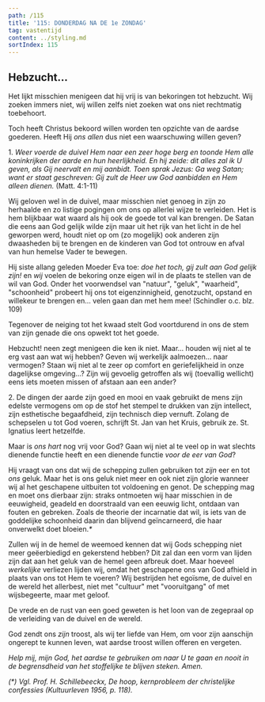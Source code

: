```yaml
---
path: /115
title: '115: DONDERDAG NA DE 1e ZONDAG'
tag: vastentijd
content: ../styling.md
sortIndex: 115
---
```


## Hebzucht...

Het lijkt misschien menigeen dat hij vrij is van bekoringen tot hebzucht. Wij zoeken immers niet, wij willen zelfs niet zoeken wat ons niet rechtmatig toebehoort.

Toch heeft Christus bekoord willen worden ten opzichte van de aardse goederen. Heeft Hij _ons allen_ dus niet een waarschuwing willen geven?

1\. _Weer voerde de duivel Hem naar een zeer hoge berg en toonde Hem alle koninkrijken der aarde en hun heerlijkheid. En hij zeide: dit alles zal ik U geven, als Gij neervalt en mij aanbidt. Toen sprak Jezus: Ga weg Satan; want er staat geschreven: Gij zult de Heer uw God aanbidden en Hem alleen dienen._ (Matt. 4:1-11)

Wij geloven wel in de duivel, maar misschien niet genoeg in zijn zo herhaalde en zo listige pogingen om ons op allerlei wijze te verleiden. Het is hem blijkbaar wat waard als hij ook de goede tot val kan brengen. De Satan die eens aan God gelijk wilde zijn maar uit het rijk van het licht in de hel geworpen werd, houdt niet op om (zo mogelijk) ook anderen zijn dwaasheden bij te brengen en de kinderen van God tot ontrouw en afval van hun hemelse Vader te bewegen.

Hij siste allang geleden Moeder Eva toe: _doe het toch, gij zult aan God gelijk zijn!_ en _wij_ voelen de bekoring onze eigen wil in de plaats te stellen van de wil van God. Onder het voorwendsel van "natuur", "geluk", "waarheid", "schoonheid" probeert hij ons tot eigenzinnigheid, genotzucht, opstand en willekeur te brengen en... velen gaan dan met hem mee! (Schindler o.c. blz. 109)

Tegenover de neiging tot het kwaad stelt God voortdurend in ons de stem van zijn genade die ons opwekt tot het goede.

Hebzucht! neen zegt menigeen die ken ik niet. Maar... houden wij niet al te erg vast aan wat wij hebben? Geven wij werkelijk aalmoezen... naar vermogen? Staan wij niet al te zeer op comfort en geriefelijkheid in onze dagelijkse omgeving...? Zijn wij gevoelig getroffen als wij (toevallig wellicht) eens iets moeten missen of afstaan aan een ander?

2\. De dingen der aarde zijn goed en mooi en vaak gebruikt de mens zijn edelste vermogens om op de stof het stempel te drukken van zijn intellect, zijn esthetische begaafdheid, zijn technisch diep vernuft. Zolang de schepselen u tot God voeren, schrijft St. Jan van het Kruis, gebruik ze. St. Ignatius leert hetzelfde.

Maar is _ons hart_ nog vrij voor God? Gaan wij niet al te veel op in wat slechts dienende functie heeft en een dienende functie _voor de eer van God_?

Hij vraagt van ons dat wij de schepping zullen gebruiken tot _zijn_ eer en tot _ons_ geluk. Maar het is ons geluk niet meer en ook niet zijn glorie wanneer wij al het geschapene uitbuiten tot voldoening en genot. De schepping mag en moet ons dierbaar zijn: straks ontmoeten wij haar misschien in de eeuwigheid, geadeld en doorstraald van een eeuwig licht, ontdaan van fouten en gebreken. Zoals de theorie der incarnatie dat wil, is iets van de goddelijke schoonheid daarin dan blijvend geïncarneerd, die haar onverwelkt doet bloeien._*_

Zullen wij in de hemel de weemoed kennen dat wij Gods schepping niet meer geëerbiedigd en gekerstend hebben? Dit zal dan een vorm van lijden zijn dat aan het geluk van de hemel geen afbreuk doet. Maar hoeveel _werkelijke_ verliezen lijden wij, omdat het geschapene ons van God afhield in plaats van ons tot Hem te voeren? Wij bestrijden het egoïsme, de duivel en de wereld het allerbest, niet met "cultuur" met "vooruitgang" of met wijsbegeerte, maar met geloof.

De vrede en de rust van een goed geweten is het loon van de zegepraal op de verleiding van de duivel en de wereld.

God zendt ons _zijn_ troost, als wij ter liefde van Hem, om voor zijn aanschijn ongerept te kunnen leven, wat aardse troost willen offeren en vergeten.

_Help mij, mijn God, het aardse te gebruiken om naar U te gaan en nooit in de begrensdheid van het stoffelijke te blijven steken. Amen._

_(*) Vgl. Prof. H. Schillebeeckx, De hoop, kernprobleem der christelijke confessies (Kultuurleven 1956, p. 118)._
